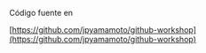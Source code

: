Código fuente en

[https://github.com/jpyamamoto/github-workshop](https://github.com/jpyamamoto/github-workshop)
